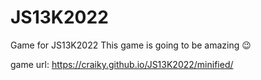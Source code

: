 # JS13K2022
Game for JS13K2022
This game is going to be amazing :wink:

game url: https://craiky.github.io/JS13K2022/minified/
